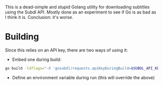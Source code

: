 This is a dead-simple and stupid Golang utility for downloading subtitles using the Subdl API. Mostly done as an experiment to see if Go is as bad as I think it is.
Conclusion: it's worse.

# Building
Since this relies on an API key, there are two ways of using it:
* Embed one during build:
```sh
go build -ldflags="-X 'gosubdl/requests.apiKeyDuringBuild=$SUBDL_API_KEY'"
```
* Define an environment variable during run (this will override the above)
